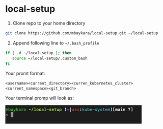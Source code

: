 # local-setup

1. Clone repo to your home directory

```bash
git clone https://github.com/mbaykara/local-setup.git ~/local-setup
```

2. Append following line to `~/.bash_profile`

```bash
if [ -d ~/local-setup ]; then
   source ~/local-setup/.custom_bash
fi
```

Your promt format:

```
<username><current_directory><curren_kubernetes_cluster><current_namespace><git_branch>
```

Your terminal promp will look as:

![terminal](image.png)
